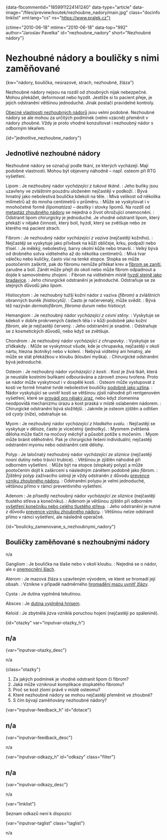 
{data-fbcommentid="1859911224141240" data-type="article" data-image="/files/preview/koutek/nezhoubne_nadory/main.jpg" class="docinfo linklist" xml:lang="cs" ns="https://www.pralek.cz"}

{ctime="2010-06-18" mtime="2010-06-18" data-top="992" author="Jaroslav Pavelka" id="nezhoubne_nadory" short="Nezhoubné nádory"}

# Nezhoubné nádory a bouličky s nimi zaměňované

<!-- generated attribute kw by user_updatekw.sh on 2021-12-06, do not edit -->

{kw="nádory, boulička, neúrazové, strach, nezhoubné, žláza"}

Nezhoubné nádory nejsou na rozdíl od zhoubných nijak nebezpečné. Mohou překážet, deformovat nebo hyzdit. Jestliže si to pacient přeje, je jejich odstranění většinou jednoduché. Jinak postačí pravidelné kontroly.

[Obecné vlastnosti nezhoubných nádorů][1] jsou velmi podobné. Nezhoubné nádory se ale mohou za určitých podmínek (velmi vzácně) přeměnit v nádory zhoubné. Vždy je proto vhodné konzultovat i nezhoubný nádor s odborným lékařem.

{id="jednotlive\_nezhoubne\_nadory"}

## Jednotlivé nezhoubné nádory

Nezhoubné nádory se označují podle tkání, ze kterých vycházejí. Mají podobné vlastnosti. Mohou být objeveny náhodně – např. osteom při RTG vyšetření.

Lipom
:   Je nezhoubný nádor _vycházející z tukové tkáně_.
:   Jeho buňky jsou uzavřeny ve zvláštním pouzdru uloženém nejčastěji v podkoží.
:   Bývá hmatný jako nebolestivá boulička kdekoli na těle.
:   Mívá velikost od několika milimetrů až do mnoha centimetrů v průměru.
:   Může se vyskytovat i v mnohočetné formě _(lipomatóza)_ – desítky i stovky lipomů. Na rozdíl od [metastáz zhoubného nádoru][1] se nejedná o život ohrožující onemocnění.
:   Odstranit lipom chirurgicky je jednoduché. Je vhodné odstranit lipom, který překáží v nějaké činnosti, který bolí, hyzdí, který se zvětšuje nebo ze kterého má pacient strach.

Fibrom
:   Je nezhoubný nádor _vycházející z vaziva_ (nejčastěji kožního).
:   Nejčastěji se vyskytuje jako přívěsek na kůži obličeje, krku, podpaží nebo třísel.
:   Je měkký, nebolestivý, barvy okolní kůže nebo tmavší.
:   Velký bývá od drobného sotva viditelného až do několika centimetrů.
:   Mívá tvar válečku nebo kuličky, často visí na tenké stopce. Stopka se může pootočením zaškrtit, pak do fibromu nemůže přitékat krev a [fibrom se zanítí][2], zarudne a bolí. Zánět může přejít do okolí nebo může fibrom odpadnout a dojde k samovolnému zhojení.
:   Fibrom na viditelném místě [hyzdí stejně jako bradavice][3].
:   Jeho chirurgické odstranění je jednoduché. Odstraňuje se ze stejných důvodů jako _lipom_.

Histiocytom
:   Je nezhoubný tužší kožní nádor z vaziva _(fibrom)_ a zvláštních obranných buněk _(histiocytů)_.
:   Často je načervenalý, může svědit.
:   Bývá též nazýván _dermatofibrom_, _fibroma durum_ nebo _histiocyt_.

Hemangiom
:   Je nezhoubný nádor _vycházející z cévní stěny_.
:   Vyskytuje se kdekoli v dobře prokrvených částech těla i v kůži podobně jako kožní _fibrom_, ale je nejčastěji červený.
:   Jeho odstranění je snadné.
:   Odstraňuje se z kosmetických důvodů, nebo když se zvětšuje.

Chondrom
:   Je nezhoubný nádor _vycházející z chrupavky_.
:   Vyskytuje se zřídkakdy.
:   Může se vyskytnout všude, kde je chrupavka, nejčastěji v okolí nártu, hlezna (kotníky) nebo v koleni.
:   Nebývá viditelný ani hmatný, ale může se stát překážkou v kloubu (kloubní myška).
:   Chirurgické odstranění bývá jednoduché.

Osteom
:   Je nezhoubný nádor _vycházející z kosti_.
:   Kost je živá tkáň, která je neustále kostními buňkami odbourávána a zároveň znovu tvořena. Proto se nádor může vyskytnout i v dospělé kosti.
:   Osteom může vystupovat z kosti ve formě hmatné tvrdé nebolestivé bouličky [podobně jako uzlina][4].
:   Nádor vyskytující se uvnitř kosti se většinou zjistí náhodně při rentgenovém vyšetření, které se [provádí pro nějaký úraz][5], nebo když zlomenina neodpovídá mechanizmu úrazu a kost praská v místě oslabeném nádorem.
:   Chirurgické odstranění bývá složitější.
:   Jakmile je osteom zjištěn a odlišen od _cysty_ (níže), odstraňuje se.

Myom
:   Je nezhoubný nádor _vycházející z hladkého svalu_.
:   Nejčastěji se vyskytuje v děloze, často je vícečetný (jednotky).
:   Myomem zvětšená děloha může tlačit na močový měchýř a působit potíže s močením.
:   Myom může bránit otěhotnění. Pak je chirurgické řešení individuální; nejčastěji odstranění myomu nebo odstranění celé dělohy.

Polyp
:   Je laločnatý nezhoubný nádor _vycházející ze sliznice_ (nejčastěji nosní dutiny nebo trávicí trubice).
:   Většinou je zjištěn náhodně při odborném vyšetření.
:   Může být na stopce (stopkatý polyp) a může pootočením dojít k zaškrcení s následným zánětem podobně jako _fibrom_.
:   Zjištěný polyp zažívacího ústrojí je vždy odstraněn z důvodu [prevence vzniku zhoubného nádoru][6].
:   Odstranění polypu je velmi jednoduché, většinou přímo v rámci preventivního vyšetření.

Adenom
:   Je přisedlý nezhoubný nádor _vycházející ze sliznice_ (nejčastěji tlustého střeva a konečníku).
:   Adenom je většinou zjištěn při odborném [vyšetření konečníku nebo celého tlustého střeva][7].
:   Jeho odstranění je nutné z důvodu [prevence vzniku zhoubného nádoru][8].
:   Většinou nelze odstranit přímo v rámci vyšetření, ale následně operačně.

{id="boulicky\_zamenovane\_s\_nezhoubnymi\_nadory"}

## Bouličky zaměňované s nezhoubnými nádory

n/a

Gangliom
:   Je boulička na šlaše nebo v okolí kloubu.
:   Nejedná se o nádor, ale o [onemocnění šlach][9].

Aterom
:   Je mazová žláza s uzavřeným vývodem, ve které se hromadí její obsah.
:   Vznikne v případě nadměrného [hromadění mazu uvnitř žlázy][10].

Cysta
:   Je dutina vyplněná tekutinou.

Absces
:   Je [dutina vyplněná hnisem][11].

Keloid
:   Je zbytnělá jizva vzniklá poruchou hojení (nejčastěji po spálenině).

{id="otazky" var="inputvar-otazky_h"}

## n/a

{var="inputvar-otazky_desc"}

n/a

{class="otazky"}

  1. Za jakých podmínek je vhodné odstranit lipom či fibrom?
  2. Jaká může vzniknout komplikace stopkatého fibromu?
  3. Proč se kost zlomí právě v místě osteomu?
  4. Které nezhoubné nádory se mohou nejčastěji přeměnit ve zhoubné?
  5. S čím bývají zaměňovány nezhoubné nádory?

{var="inputvar-feedback_h" id="dotace"}

## n/a

{var="inputvar-feedback_desc"}

n/a

{var="inputvar-odkazy_h" id="odkazy" class="filter"}

## n/a

{var="inputvar-odkazy_desc"}

n/a

{var="linklist"}

Seznam odkazů není k dispozici

{var="inputvar-taglist" class="taglist"}

n/a

 [1]: nezhoubny_nebo_zhoubny_nador
 [2]: vyvoj_zanetu
 [3]: znamenko-bradavice-rakovina
 [4]: uzliny
 [5]: zlomeniny
 [6]: rakovina_streva
 [7]: hemoroidy
 [8]: odhaleni_rakoviny
 [9]: onemocneni_slach
 [10]: akne
 [11]: angina

